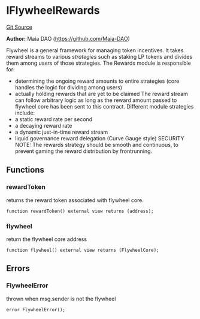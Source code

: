 # IFlywheelRewards
[Git Source](https://github.com/Maia-DAO/test-env-V2/blob/84b5f9e8695c91ddb02f27bb3dfb1c652f55ced4/rewards/interfaces/IFlywheelRewards.sol)

**Author:**
Maia DAO (https://github.com/Maia-DAO)

Flywheel is a general framework for managing token incentives.
It takes reward streams to various *strategies* such as staking LP tokens and divides them among *users* of those strategies.
The Rewards module is responsible for:
- determining the ongoing reward amounts to entire strategies (core handles the logic for dividing among users)
- actually holding rewards that are yet to be claimed
The reward stream can follow arbitrary logic as long as the reward amount passed to flywheel core has been sent to this contract.
Different module strategies include:
- a static reward rate per second
- a decaying reward rate
- a dynamic just-in-time reward stream
- liquid governance reward delegation (Curve Gauge style)
SECURITY NOTE: The rewards strategy should be smooth and continuous, to prevent gaming the reward distribution by frontrunning.


## Functions
### rewardToken

returns the reward token associated with flywheel core.


```solidity
function rewardToken() external view returns (address);
```

### flywheel

return the flywheel core address


```solidity
function flywheel() external view returns (FlywheelCore);
```

## Errors
### FlywheelError
thrown when msg.sender is not the flywheel


```solidity
error FlywheelError();
```

